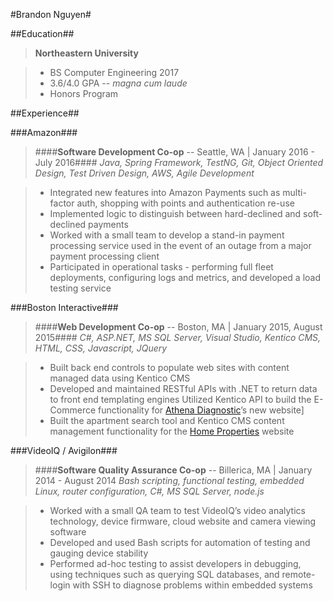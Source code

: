 #Brandon Nguyen#

##Education##

> **Northeastern University**

> * BS Computer Engineering 2017
> * 3.6/4.0 GPA -- *magna cum laude*
> * Honors Program

##Experience##

###Amazon###

> ####**Software Development Co-op** -- Seattle, WA | January 2016 - July 2016####
> *Java, Spring Framework, TestNG, Git, 	Object	Oriented	Design,	Test	Driven	Design,	AWS, Agile Development*

> * Integrated new features into Amazon Payments such as multi-factor auth, shopping with points and authentication re-use
> * Implemented logic to distinguish between hard-declined and soft-declined payments
> * Worked with a small team to develop a stand-in payment processing service used in the event of an outage from a major payment processing client
> * Participated in operational tasks - performing full fleet deployments, configuring logs and metrics, and developed a load testing service

###Boston Interactive###

> ####**Web Development Co-op** -- Boston, MA | January 2015, August 2015####
> *C#,	ASP.NET,	MS	SQL	Server,	Visual	Studio,	Kentico	CMS,	HTML,	CSS,	Javascript,	JQuery*

> * Built	back	end	controls	to	populate	web	sites	with	content	managed	data	using	Kentico	CMS
> * Developed and	maintained	RESTful	APIs	with	.NET	to	return	data	to	front	end	templating	engines
> Utilized	Kentico	API	to	build	the	E-Commerce	functionality	for	[Athena	Diagnostic](athenadiagnostics.com)’s	new	website]
> * Built the apartment search tool and Kentico CMS content management functionality for the [Home Properties](https://www.homeproperties.com/) website

###VideoIQ / Avigilon###

> ####**Software Quality Assurance Co-op** -- Billerica, MA | January 2014 - August 2014
> *Bash scripting,	functional	testing,	embedded	Linux,	router	configuration,	C#,	MS	SQL	Server,	node.js*

> * Worked with a small QA team to test	VideoIQ’s	video	analytics	technology,	device	firmware,	cloud	website	and	camera	viewing	software
> * Developed	and	used	Bash	scripts	for	automation	of	testing	and	gauging	device	stability	
> * Performed	ad-hoc	testing	to	assist	developers	in	debugging,	using	techniques	such	as	querying	SQL	databases,	and	remote-login	with	SSH	to	diagnose	problems	within	embedded	systems

